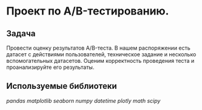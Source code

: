 # Проект по А/B-тестированию.

## Задача

Провести оценку результатов A/B-теста. В нашем распоряжении есть датасет с действиями пользователей, техническое задание и несколько вспомогательных датасетов. Оценим корректность проведения теста и проанализируйте его результаты.

## Используемые библиотеки

*pandas*  *matplotlib* *seaborn* *numpy* *datetime*  *plotly* *math*  *scipy*
